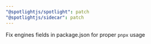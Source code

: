 ```yaml
---
"@spotlightjs/spotlight": patch
"@spotlightjs/sidecar": patch
---
```


Fix engines fields in package.json for proper `pnpx` usage
